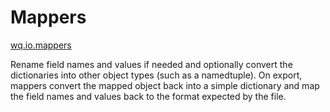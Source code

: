 Mappers
=======
[wq.io.mappers]

Rename field names and values if needed and optionally convert the dictionaries into other object types (such as a namedtuple).  On export, mappers convert the mapped object back into a simple dictionary and map the field names and values back to the format expected by the file.

[wq.io.mappers]: https://github.com/wq/wq.io/blob/master/mappers.py
